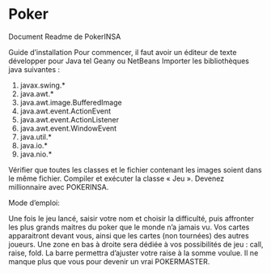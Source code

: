 # Poker
Document Readme de PokerINSA

	 
Guide d’installation 
	Pour commencer, il faut avoir un éditeur de texte développer pour Java tel Geany ou NetBeans
Importer les bibliothèques java suivantes :
1.	javax.swing.*
2.	java.awt.*
3.	java.awt.image.BufferedImage
4.	java.awt.event.ActionEvent
5.	java.awt.event.ActionListener
6.	java.awt.event.WindowEvent
7.	java.util.*
8.	java.io.*
9.	java.nio.*

Vérifier que toutes les classes et le fichier contenant les images soient dans le même fichier.
Compiler et exécuter la classe « Jeu ».
Devenez millionnaire avec POKERINSA.

Mode d’emploi:


Une fois le jeu lancé, saisir votre nom et choisir la difficulté, puis affronter les plus grands maitres du poker que le monde n’a jamais vu.
Vos cartes apparaitront devant vous, ainsi que les cartes (non tournées) des autres joueurs.
Une zone en bas à droite sera dédiée à vos possibilités de jeu : call, raise, fold. 
La barre permettra d’ajuster votre raise à la somme voulue. 
Il ne manque plus que vous pour devenir un vrai POKERMASTER.
